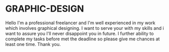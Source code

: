 # GRAPHIC-DESIGN
Hello I'm a professional freelancer and I'm well experienced in my work which involves graphical designing. I want to serve your with my skills and i want to assure you I'll never disappoint you in future. I further ability to complete my tasks before met the deadline so please give me chances at least one time. Thank you.
